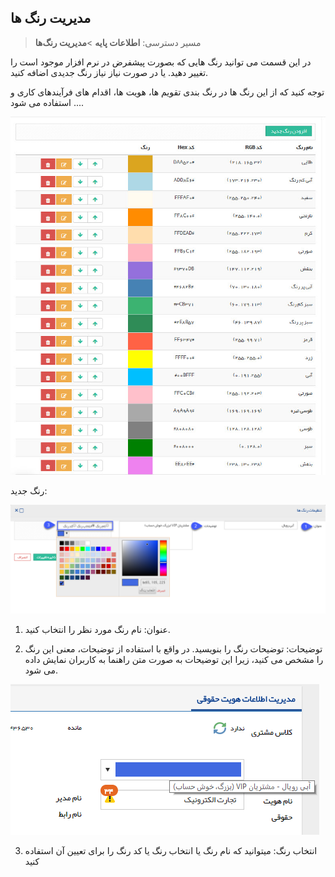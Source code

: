 ﻿## مدیریت رنگ ها 

> مسیر دسترسی:  **اطلاعات پایه** >**مدیریت رنگ‌ها** 

در این قسمت می توانید رنگ هایی که بصورت پیشفرض در نرم افزار موجود است را تغییر دهید. یا در صورت نیاز نیاز رنگ جدیدی اضافه کنید.


توجه کنید که از این رنگ ها در رنگ بندی تقویم ها، هویت ها، اقدام های فرآیندهای کاری و ... استفاده می شود.

![](Colormanagement1.jpg)

رنگ جدید:

![](Colormanagement2.png)

1. عنوان: نام رنگ مورد نظر را انتخاب کنید.

2. توضیحات: توضیحات رنگ را بنویسید. در واقع با استفاده از توضیحات، معنی این رنگ را مشخص می کنید، زیرا این توضیحات به صورت متن راهنما به کاربران نمایش داده می شود.


![](Colormanagement3.png)

3. انتخاب رنگ:  میتوانید که نام رنگ یا انتخاب رنگ یا کد رنگ را برای تعیین آن استفاده کنید


